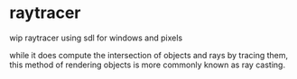 # raytracer
wip raytracer using sdl for windows and pixels

while it does compute the intersection of objects and rays by tracing them, this method of rendering objects is more commonly known as ray casting.
